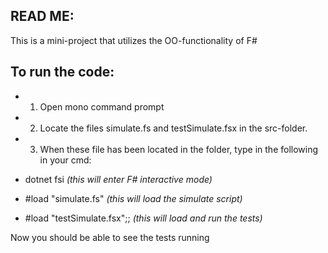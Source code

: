 ## READ ME: 
This is a mini-project that utilizes the OO-functionality of F#


## To run the code: 
* 1. Open mono command prompt
* 2. Locate the files simulate.fs and testSimulate.fsx in the src-folder. 
* 3. When these file has been located in the folder, type in the following in your cmd:

* dotnet fsi _(this will enter F# interactive mode)_
* \#load "simulate.fs" _(this will load the simulate script)_
* \#load "testSimulate.fsx";; _(this will load and run the tests)_

Now you should be able to see the tests running
